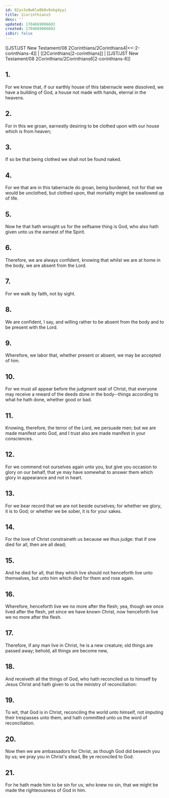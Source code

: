 ```yaml
---
id: 82yx3o0w6lw8b8v8xbg4yyi
title: 2corinthians5
desc: ''
updated: 1704669006603
created: 1704669006603
isDir: false
---
```

[[JST/JST New Testament/08 2Corinthians/2Corinthians4|<<-2-corinthians-4]] | [[2Corinthians|2-corinthians]] | [[JST/JST New Testament/08 2Corinthians/2Corinthians6|2-corinthians-6]]
## 1.
For we know that, if our earthly house of this tabernacle were dissolved, we have a building of God, a house not made with hands, eternal in the heavens.
## 2.
For in this we groan, earnestly desiring to be clothed upon with our house which is from heaven;
## 3.
If so be that being clothed we shall not be found naked.
## 4.
For we that are in this tabernacle do groan, being burdened, not for that we would be unclothed, but clothed upon, that mortality might be swallowed up of life.
## 5.
Now he that hath wrought us for the selfsame thing is God, who also hath given unto us the earnest of the Spirit.
## 6.
Therefore, we are always confident, knowing that whilst we are at home in the body, we are absent from the Lord.
## 7.
For we walk by faith, not by sight.
## 8.
We are confident, I say, and willing rather to be absent from the body and to be present with the Lord.
## 9.
Wherefore, we labor that, whether present or absent, we may be accepted of him.
## 10.
For we must all appear before the judgment seat of Christ, that everyone may receive a reward of the deeds done in the body\--things according to what he hath done, whether good or bad.
## 11.
Knowing, therefore, the terror of the Lord, we persuade men; but we are made manifest unto God, and I trust also are made manifest in your consciences.
## 12.
For we commend not ourselves again unto you, but give you occasion to glory on our behalf, that ye may have somewhat to answer them which glory in appearance and not in heart.
## 13.
For we bear record that we are not beside ourselves; for whether we glory, it is to God; or whether we be sober, it is for your sakes.
## 14.
For the love of Christ constraineth us because we thus judge: that if one died for all, then are all dead;
## 15.
And he died for all, that they which live should not henceforth live unto themselves, but unto him which died for them and rose again.
## 16.
Wherefore, henceforth live we no more after the flesh; yea, though we once lived after the flesh, yet since we have known Christ, now henceforth live we no more after the flesh.
## 17.
Therefore, if any man live in Christ, he is a new creature; old things are passed away; behold, all things are become new,
## 18.
And receiveth all the things of God, who hath reconciled us to himself by Jesus Christ and hath given to us the ministry of reconciliation:
## 19.
To wit, that God is in Christ, reconciling the world unto himself, not imputing their trespasses unto them, and hath committed unto us the word of reconciliation.
## 20.
Now then we are ambassadors for Christ, as though God did beseech you by us; we pray you in Christ\'s stead, Be ye reconciled to God.
## 21.
For he hath made him to be sin for us, who knew no sin, that we might be made the righteousness of God in him.

